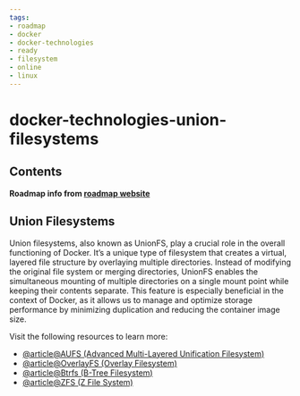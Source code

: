 ```yaml
---
tags:
- roadmap
- docker
- docker-technologies
- ready
- filesystem
- online
- linux
---
```


# docker-technologies-union-filesystems

## Contents

__Roadmap info from [roadmap website](https://roadmap.sh/docker/underlying-technologies/union-filesystems)__

## Union Filesystems

Union filesystems, also known as UnionFS, play a crucial role in the overall functioning of Docker. It’s a unique type of filesystem that creates a virtual, layered file structure by overlaying multiple directories. Instead of modifying the original file system or merging directories, UnionFS enables the simultaneous mounting of multiple directories on a single mount point while keeping their contents separate. This feature is especially beneficial in the context of Docker, as it allows us to manage and optimize storage performance by minimizing duplication and reducing the container image size.

Visit the following resources to learn more:

* [@article@AUFS (Advanced Multi-Layered Unification Filesystem)](http://aufs.sourceforge.net/)
* [@article@OverlayFS (Overlay Filesystem)](https://www.kernel.org/doc/html/latest/filesystems/overlayfs.html)
* [@article@Btrfs (B-Tree Filesystem)](https://btrfs.wiki.kernel.org/index.php/Main_Page)
* [@article@ZFS (Z File System)](https://zfsonlinux.org/)
